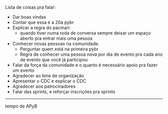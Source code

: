 Lista de coisas pra falar:

* Dar boas vindas
* Contar que essa é a 20a pybr
* Explicar a regra do pacman:
    - quando tiver numa roda de conversa sempre deixar um espaço aberto pra entrar mais uma pessoa
* Conhecer novas pessoas na comunidade.
  - Perguntar quem está na primeira pybr
  - Regra de conhecer uma pessoa nova por dia de evento pra cada ano de evento que você já participou
* Falar da força da comunidade e o quanto é necessário apoio pra fazer um evento
* Agradecer ao time de organização
* Apresentar o CDC e explicar o CDC
* Agradecer aos patrocinadores
* Falar das sprints, e reforçar inscrições pra sprints

------- 
  
tempo de APyB
